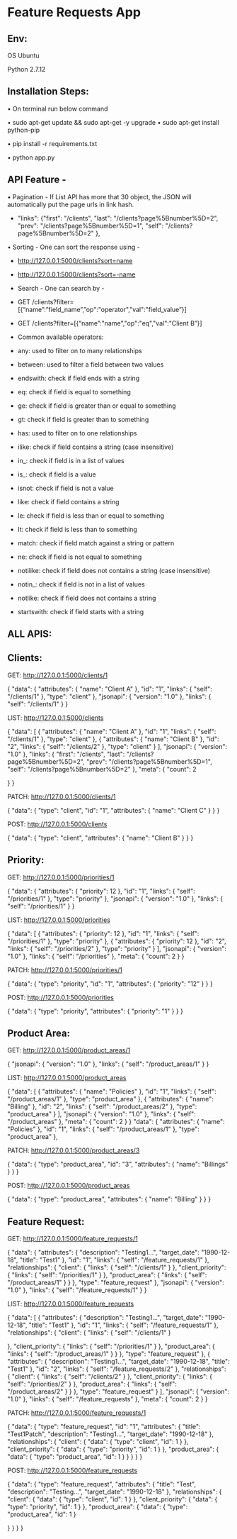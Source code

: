 # Feature Requests App

## Env: 

OS Ubuntu

Python 2.7.12


## Installation Steps:

• On terminal run below command

• sudo apt-get update && sudo apt-get -y upgrade • sudo apt-get install python-pip

• pip install -r requirements.txt

• python app.py

## API Feature -

• Pagination - If List API has more that 30 object, the JSON will automatically put the page urls
in link hash.

- "links": {"first": "/clients", "last": "/clients?page%5Bnumber%5D=2", "prev": "/clients?page%5Bnumber%5D=1", "self": "/clients?page%5Bnumber%5D=2" },

• Sorting - One can sort the response using -

- http://127.0.0.1:5000/clients?sort=name 

- http://127.0.0.1:5000/clients?sort=-name

- Search - One can search by -

- GET /clients?filter=[{“name”:”field_name”,”op":"operator","val":"field_value”}] 

- GET /clients?filter=[{“name”:"name","op":"eq","val":"Client B”}]

- Common available operators:

- any: used to filter on to many relationships

- between: used to filter a field between two values

- endswith: check if field ends with a string

- eq: check if field is equal to something

- ge: check if field is greater than or equal to something

- gt: check if field is greater than to something

- has: used to filter on to one relationships

- ilike: check if field contains a string (case insensitive)

- in_: check if field is in a list of values

- is_: check if field is a value

- isnot: check if field is not a value

- like: check if field contains a string

- le: check if field is less than or equal to something

- lt: check if field is less than to something

- match: check if field match against a string or pattern

- ne: check if field is not equal to something

- notilike: check if field does not contains a string (case insensitive)

- notin_: check if field is not in a list of values

- notlike: check if field does not contains a string

- startswith: check if field starts with a string
    
## ALL APIS:
 
## Clients:

GET: http://127.0.0.1:5000/clients/1

{
"data": {
"attributes": {
"name": "Client A" },
"id": "1", "links": {
"self": "/clients/1" },
"type": "client" },
"jsonapi": {
"version": "1.0" },
"links": {
"self": "/clients/1" }
}

LIST: http://127.0.0.1:5000/clients

{
"data": [
{
"attributes": {
"name": "Client A" },
"id": "1", "links": {
"self": "/clients/1" },
"type": "client" },
{
"attributes": {
"name": "Client B" },
"id": "2", "links": {
"self": "/clients/2" },
"type": "client" }
], "jsonapi": {
"version": "1.0" },
"links": {
"first": "/clients",
"last": "/clients?page%5Bnumber%5D=2", "prev": "/clients?page%5Bnumber%5D=1", "self": "/clients?page%5Bnumber%5D=2"
}, "meta": {
    "count": 2

 } }
 
PATCH: http://127.0.0.1:5000/clients/1

{
"data": {
"type": "client", "id": "1", "attributes": {
"name": "Client C" }
} }

POST: http://127.0.0.1:5000/clients

{
"data": {
"type": "client", "attributes": {
"name": "Client B" }
} }
 
 ## Priority:
 
GET: http://127.0.0.1:5000/priorities/1

{
"data": {
"attributes": {
"priority": 12 },
"id": "1", "links": {
"self": "/priorities/1" },
"type": "priority" },
"jsonapi": {
"version": "1.0" },
"links": {
"self": "/priorities/1" }
}

LIST: http://127.0.0.1:5000/priorities

{
"data": [
{
"attributes": {
"priority": 12 },
"id": "1", "links": {
"self": "/priorities/1" },
"type": "priority" },
{
"attributes": {
"priority": 12 },
"id": "2", "links": {
"self": "/priorities/2" },
"type": "priority" }
], "jsonapi": {
"version": "1.0" },
"links": {
"self": "/priorities" },
"meta": {
"count": 2 }
}
 
 
 PATCH: http://127.0.0.1:5000/priorities/1
 
{
"data": {
"type": "priority", "id": "1", "attributes": {
"priority": "12" }
} }

POST: http://127.0.0.1:5000/priorities

{
"data": {
"type": "priority", "attributes": {
"priority": "1" }
} }

 ## Product Area:
 
GET: http://127.0.0.1:5000/product_areas/1

{
"jsonapi": {
"version": "1.0" },
"links": {
"self": "/product_areas/1" }
}

LIST: http://127.0.0.1:5000/product_areas

{
"data": [
{
"attributes": {
"name": "Policies" },
"id": "1", "links": {
"self": "/product_areas/1" },
"type": "product_area" },
{
"attributes": {
"name": "Billing" },
"id": "2", "links": {
"self": "/product_areas/2" },
"type": "product_area" }
], "jsonapi": {
"version": "1.0" },
"links": {
"self": "/product_areas" },
"meta": {
"count": 2 }
}
 "data": { "attributes": {
"name": "Policies" },
"id": "1", "links": {
"self": "/product_areas/1" },
"type": "product_area" },

 PATCH: http://127.0.0.1:5000/product_areas/3
 
{
"data": {
"type": "product_area", "id": "3",
"attributes": {
"name": "Billings" }
} }

POST: http://127.0.0.1:5000/product_areas

{
"data": {
"type": "product_area", "attributes": {
"name": "Billing" }
} }

 ## Feature Request:
 
GET: http://127.0.0.1:5000/feature_requests/1

{
"data": {
"attributes": {
"description": "Testing1...", "target_date": "1990-12-18", "title": "Test1"
},
"id": "1", "links": {
"self": "/feature_requests/1" },
"relationships": { "client": {
"links": {
"self": "/clients/1" }
}, "client_priority": {
"links": {
"self": "/priorities/1" }
}, "product_area": {
"links": {
"self": "/product_areas/1" }
} },
"type": "feature_request" },
"jsonapi": {
"version": "1.0" },
"links": {
"self": "/feature_requests/1" }
}

LIST: http://127.0.0.1:5000/feature_requests

{
"data": [
{
"attributes": {
"description": "Testing1...", "target_date": "1990-12-18", "title": "Test1"
},
"id": "1", "links": {
"self": "/feature_requests/1" },
"relationships": { "client": {
"links": {
"self": "/clients/1" }
 
 }, "client_priority": {
"links": {
"self": "/priorities/1" }
}, "product_area": {
"links": {
"self": "/product_areas/1" }
} },
"type": "feature_request" },
{
"attributes": {
"description": "Testing1...", "target_date": "1990-12-18", "title": "Test1"
},
"id": "2", "links": {
"self": "/feature_requests/2" },
"relationships": { "client": {
"links": {
"self": "/clients/2" }
}, "client_priority": {
"links": {
"self": "/priorities/2" }
}, "product_area": {
"links": {
"self": "/product_areas/2" }
} },
"type": "feature_request" }
], "jsonapi": {
"version": "1.0" },
"links": {
"self": "/feature_requests" },
"meta": {
"count": 2 }
}

PATCH: http://127.0.0.1:5000/feature_requests/1

{
"data": {
"type": "feature_request", "id": "1",
"attributes": {
"title": "Test1Patch", "description": "Testing1...", "target_date": "1990-12-18"
}, "relationships": {
"client": { "data": {
"type": "client",
"id": 1 }
}, "client_priority": {
"data": {
"type": "priority",
"id": 1 }
}, "product_area": {
"data": {
"type": "product_area",
"id": 1 }
} }
} }

POST: http://127.0.0.1:5000/feature_requests

{
"data": {
"type": "feature_request", "attributes": {
"title": "Test",
"description": "Testing...", "target_date": "1990-12-18"
}, "relationships": {
"client": { "data": {
"type": "client",
"id": 1 }
}, "client_priority": {
"data": {
"type": "priority",
"id": 1 }
}, "product_area": {
"data": {
"type": "product_area",
"id": 1 }
 
} }
} }

